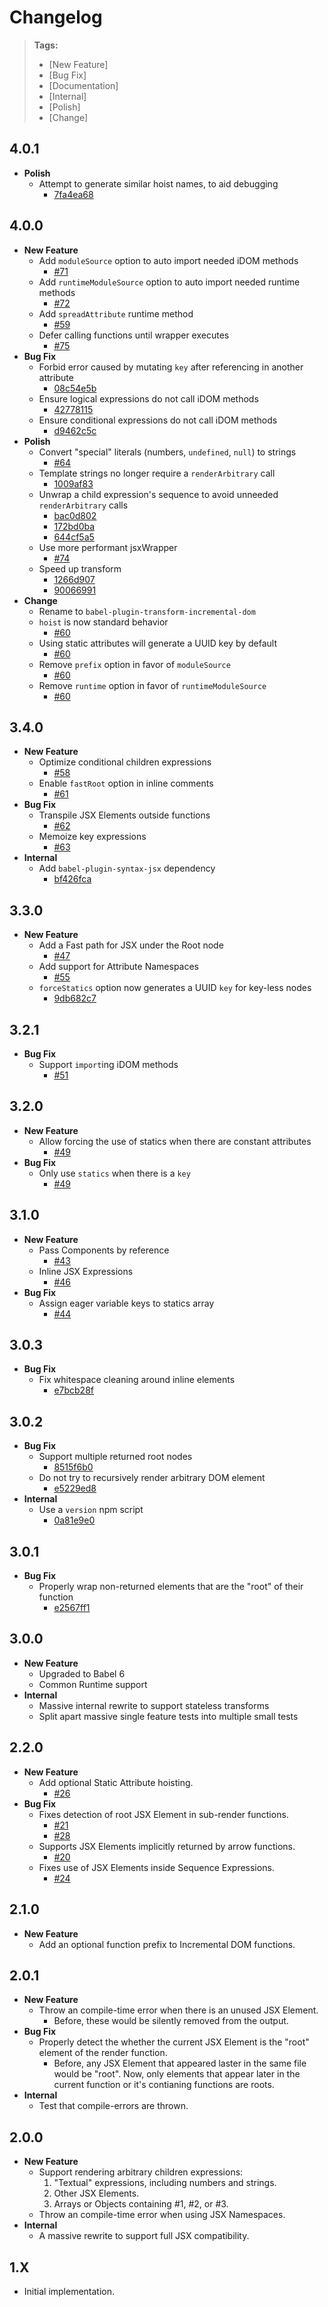 Changelog
=========

> **Tags:**
> - [New Feature]
> - [Bug Fix]
> - [Documentation]
> - [Internal]
> - [Polish]
> - [Change]

## 4.0.1

- **Polish**
  - Attempt to generate similar hoist names, to aid debugging
    - [7fa4ea68](https://github.com/jridgewell/babel-plugin-transform-incremental-dom/commit/7fa4ea6814185e069525ab13c5f7a0e3797c4ea9)

## 4.0.0

- **New Feature**
  - Add `moduleSource` option to auto import needed iDOM methods
    - [#71](https://github.com/jridgewell/babel-plugin-transform-incremental-dom/pull/71)
  - Add `runtimeModuleSource` option to auto import needed runtime methods
    - [#72](https://github.com/jridgewell/babel-plugin-transform-incremental-dom/pull/72)
  - Add `spreadAttribute` runtime method
    - [#59](https://github.com/jridgewell/babel-plugin-transform-incremental-dom/pull/59)
  - Defer calling functions until wrapper executes
    - [#75](https://github.com/jridgewell/babel-plugin-transform-incremental-dom/pull/75)
- **Bug Fix**
  - Forbid error caused by mutating `key` after referencing in another attribute
    - [08c54e5b](https://github.com/jridgewell/babel-plugin-transform-incremental-dom/commit/08c54e5b3b3e082d6a7ff8b628373808743cc9cf)
  - Ensure logical expressions do not call iDOM methods
    - [42778115](https://github.com/jridgewell/babel-plugin-transform-incremental-dom/commit/42778115d0eefcdab4b1f6227be3aee3bd00de35)
  - Ensure conditional expressions do not call iDOM methods
    - [d9462c5c](https://github.com/jridgewell/babel-plugin-transform-incremental-dom/commit/d9462c5c2e92d94e08f9871bfa226ca025628214)
- **Polish**
  - Convert "special" literals (numbers, `undefined`, `null`) to strings
    - [#64](https://github.com/jridgewell/babel-plugin-transform-incremental-dom/pull/64)
  - Template strings no longer require a `renderArbitrary` call
    - [1009af83](https://github.com/jridgewell/babel-plugin-transform-incremental-dom/commit/1009af83006949e0956ee79c34f349ad14eed0fd)
  - Unwrap a child expression's sequence to avoid unneeded `renderArbitrary` calls
    - [bac0d802](https://github.com/jridgewell/babel-plugin-transform-incremental-dom/commit/bac0d802cf55dfdac0ef98b8eee10f46cd733e04)
    - [172bd0ba](https://github.com/jridgewell/babel-plugin-transform-incremental-dom/commit/172bd0ba7f13b4c448db271e16a10f49ee09c1be)
    - [644cf5a5](https://github.com/jridgewell/babel-plugin-transform-incremental-dom/commit/644cf5a58cfb91b01b7a868669478a83d10052d1)
  - Use more performant jsxWrapper
    - [#74](https://github.com/jridgewell/babel-plugin-transform-incremental-dom/pull/74)
  - Speed up transform
    - [1266d907](https://github.com/jridgewell/babel-plugin-transform-incremental-dom/commit/1266d9070a5e19e44d18e48ae85fb5feb605f2d5)
    - [90066991](https://github.com/jridgewell/babel-plugin-transform-incremental-dom/commit/900669911bc205b84d33dec02614d50462262c2d)
- **Change**
  - Rename to `babel-plugin-transform-incremental-dom`
  - `hoist` is now standard behavior
    - [#60](https://github.com/jridgewell/babel-plugin-transform-incremental-dom/pull/60)
  - Using static attributes will generate a UUID key by default
    - [#60](https://github.com/jridgewell/babel-plugin-transform-incremental-dom/pull/60)
  - Remove `prefix` option in favor of `moduleSource`
    - [#60](https://github.com/jridgewell/babel-plugin-transform-incremental-dom/pull/60)
  - Remove `runtime` option in favor of `runtimeModuleSource`
    - [#60](https://github.com/jridgewell/babel-plugin-transform-incremental-dom/pull/60)

## 3.4.0

- **New Feature**
  - Optimize conditional children expressions
    - [#58](https://github.com/jridgewell/babel-plugin-transform-incremental-dom/pull/58)
  - Enable `fastRoot` option in inline comments
    - [#61](https://github.com/jridgewell/babel-plugin-transform-incremental-dom/pull/61)
- **Bug Fix**
  - Transpile JSX Elements outside functions
    - [#62](https://github.com/jridgewell/babel-plugin-transform-incremental-dom/pull/62)
  - Memoize key expressions
    - [#63](https://github.com/jridgewell/babel-plugin-transform-incremental-dom/pull/63)
- **Internal**
  - Add `babel-plugin-syntax-jsx` dependency
    - [bf426fca](https://github.com/jridgewell/babel-plugin-transform-incremental-dom/commit/bf426fcafc60bab64964104bd041487b278ec905)

## 3.3.0

- **New Feature**
  - Add a Fast path for JSX under the Root node
    - [#47](https://github.com/jridgewell/babel-plugin-transform-incremental-dom/pull/47)
  - Add support for Attribute Namespaces
    - [#55](https://github.com/jridgewell/babel-plugin-transform-incremental-dom/pull/55)
  - `forceStatics` option now generates a UUID `key` for key-less nodes
    - [9db682c7](https://github.com/jridgewell/babel-plugin-transform-incremental-dom/commit/9db682c78732682c022a32077dc499a98c9f4bb7)

## 3.2.1

- **Bug Fix**
  - Support `import`ing iDOM methods
    - [#51](https://github.com/jridgewell/babel-plugin-transform-incremental-dom/pull/51)

## 3.2.0

- **New Feature**
  - Allow forcing the use of statics when there are constant attributes
    - [#49](https://github.com/jridgewell/babel-plugin-transform-incremental-dom/pull/49)
- **Bug Fix**
  - Only use `statics` when there is a `key`
    - [#49](https://github.com/jridgewell/babel-plugin-transform-incremental-dom/pull/49)

## 3.1.0

- **New Feature**
  - Pass Components by reference
    - [#43](https://github.com/jridgewell/babel-plugin-transform-incremental-dom/pull/43)
  - Inline JSX Expressions
    - [#46](https://github.com/jridgewell/babel-plugin-transform-incremental-dom/pull/46)
- **Bug Fix**
  - Assign eager variable keys to statics array
    - [#44](https://github.com/jridgewell/babel-plugin-transform-incremental-dom/pull/44)

## 3.0.3

- **Bug Fix**
  - Fix whitespace cleaning around inline elements
    - [e7bcb28f](https://github.com/jridgewell/babel-plugin-transform-incremental-dom/commit/e7bcb28f719812b51a633762ffad3c243121b523)

## 3.0.2

- **Bug Fix**
  - Support multiple returned root nodes
    - [8515f6b0](https://github.com/jridgewell/babel-plugin-transform-incremental-dom/commit/8515f6b00f420a36a2c25f8f1ceca2cacc2bf29e)
  - Do not try to recursively render arbitrary DOM element
    - [e5229ed8](https://github.com/jridgewell/babel-plugin-transform-incremental-dom/commit/e5229ed8dd55501563f7e9d88e60d75f01e96069)
- **Internal**
  - Use a `version` npm script
    - [0a81e9e0](https://github.com/jridgewell/babel-plugin-transform-incremental-dom/commit/0a81e9e03587f375deca36b481d32711ef4973ae)

## 3.0.1

- **Bug Fix**
  - Properly wrap non-returned elements that are the "root" of their function
    - [e2567ff1](https://github.com/jridgewell/babel-plugin-transform-incremental-dom/commit/e2567ff143f68e6b86b544b6b6c8acc0fd5b90c9)

## 3.0.0

- **New Feature**
  - Upgraded to Babel 6
  - Common Runtime support
- **Internal**
  - Massive internal rewrite to support stateless transforms
  - Split apart massive single feature tests into multiple small tests

## 2.2.0

- **New Feature**
  - Add optional Static Attribute hoisting.
    - [#26](https://github.com/babel-plugins/babel-plugin-transform-incremental-dom/pull/26)
- **Bug Fix**
  - Fixes detection of root JSX Element in sub-render functions.
    - [#21](https://github.com/babel-plugins/babel-plugin-transform-incremental-dom/pull/21)
    - [#28](https://github.com/babel-plugins/babel-plugin-transform-incremental-dom/pull/28)
  - Supports JSX Elements implicitly returned by arrow functions.
    - [#20](https://github.com/babel-plugins/babel-plugin-transform-incremental-dom/pull/20)
  - Fixes use of JSX Elements inside Sequence Expressions.
    - [#24](https://github.com/babel-plugins/babel-plugin-transform-incremental-dom/pull/24)

## 2.1.0

- **New Feature**
  - Add an optional function prefix to Incremental DOM functions.

## 2.0.1

- **New Feature**
  - Throw an compile-time error when there is an unused JSX Element.
    - Before, these would be silently removed from the output.
- **Bug Fix**
  - Properly detect the whether the current JSX Element is the "root"
    element of the render function.
    - Before, any JSX Element that appeared laster in the same file
      would be "root". Now, only elements that appear later in the
      current function or it's contianing functions are roots.
- **Internal**
  - Test that compile-errors are thrown.

## 2.0.0

- **New Feature**
  - Support rendering arbitrary children expressions:
    1. "Textual" expressions, including numbers and strings.
    2. Other JSX Elements.
    3. Arrays or Objects containing #1, #2, or #3.
  - Throw an compile-time error when using JSX Namespaces.
- **Internal**
  - A massive rewrite to support full JSX compatibility.

## 1.X

- Initial implementation.
